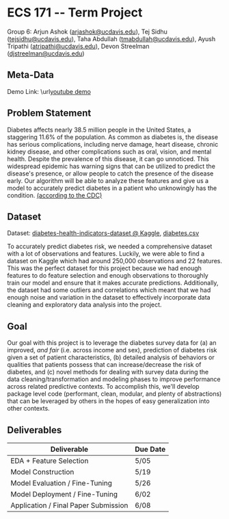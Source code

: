 # ECS 171 -- Term Project #
Group 6: Arjun Ashok (<arjashok@ucdavis.edu>), Tej Sidhu (<tejsidhu@ucdavis.edu>), 
Taha Abdullah (<tmabdullah@ucdavis.edu>), Ayush Tripathi (<atripathi@ucdavis.edu>), 
Devon Streelman (<djstreelman@ucdavis.edu>)

## Meta-Data
Demo Link: \url[youtube demo](https://youtu.be/DyyqayuNF2Y)

## Problem Statement

Diabetes affects nearly 38.5 million people in the United States, a
staggering 11.6% of the population. As common as diabetes is, the
disease has serious complications, including nerve damage, heart
disease, chronic kidney disease, and other complications such as oral,
vision, and mental health. Despite the prevalence of this disease, it
can go unnoticed. This widespread epidemic has warning signs that can be
utilized to predict the disease\'s presence, or allow people to catch
the presence of the disease early. Our algorithm will be able to analyze
these features and give us a model to accurately predict diabetes in a
patient who unknowingly has the condition.
[(according to the CDC)](https://www.cdc.gov/diabetes/index.html)

## Dataset

Dataset:
[diabetes-health-indicators-dataset @ Kaggle](https://www.kaggle.com/datasets/alexteboul/diabetes-health-indicators-dataset), 
[diabetes.csv](https://github.com/ArjunAshok17/ecs-171-project/blob/main/datasets/diabetes.csv)

To accurately predict diabetes risk, we needed a comprehensive dataset
with a lot of observations and features. Luckily, we were able to find a
dataset on Kaggle which had around 250,000 observations and 22 features.
This was the perfect dataset for this project because we had enough
features to do feature selection and enough observations to thoroughly
train our model and ensure that it makes accurate predictions.
Additionally, the dataset had some outliers and correlations which meant
that we had enough noise and variation in the dataset to effectively
incorporate data cleaning and exploratory data analysis into the
project.

## Goal

Our goal with this project is to leverage the diabetes survey data for
(a) an improved, *and fair* (i.e. across income and sex), prediction of
diabetes risk given a set of patient characteristics, (b) detailed
analysis of behaviors or qualities that patients possess that can
increase/decrease the risk of diabetes, and (c) novel methods for
dealing with survey data during the data cleaning/transformation and
modeling phases to improve performance across related predictive
contexts. To accomplish this, we'll develop package level code
(performant, clean, modular, and plenty of abstractions) that can be
leveraged by others in the hopes of easy generalization into other
contexts.

## Deliverables

|**Deliverable**                                            | **Due Date**|
|-----------------------------------------------------------|-----------|
|EDA + Feature Selection                                    | 5/05|
|Model Construction                                         | 5/19|
|Model Evaluation / Fine-Tuning                             | 5/26|
|Model Deployment / Fine-Tuning                             | 6/02|
|Application / Final Paper Submission                       | 6/08|
